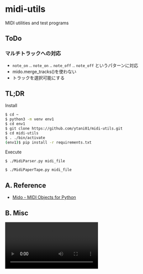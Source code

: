 # midi-utils

MIDI utilities and test programs

## ToDo

### マルチトラックへの対応

* `note_on` .. `note_on` .. `note_off` .. `note_off` というパターンに対応
* mido.merge_tracks()を使わない
* トラックを選択可能にする

## TL;DR

Install
```bash
$ cd ~
$ python3 -m venv env1
$ cd env1
$ git clone https://github.com/ytani01/midi-utils.git
$ cd midi-utils
$ . ./bin/activate
(env1)$ pip install -r requirements.txt
```

Execute
```bash
$ ./MidiParser.py midi_file

$ ./MidiPaperTape.py midi_file
```


## A. Reference

* [Mido - MIDI Objects for Python](https://mido.readthedocs.io/en/latest/)

## B. Misc

![](docs/mido_play.mp4)
